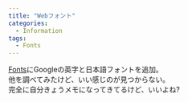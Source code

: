 ```yaml
---
title: "Webフォント"
categories:
  - Information
tags:
  - Fonts
---
```

[Fonts](/create-pages/fonts/)にGoogleの英字と日本語フォントを追加。  
他を調べてみたけど、いい感じのが見つからない。  
完全に自分きょうメモになってきてるけど、いいよね?